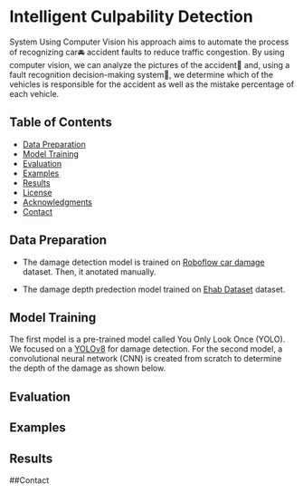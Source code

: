 # Intelligent Culpability Detection
System Using Computer Vision
his approach aims to automate the process of recognizing car🚘
accident faults to reduce traffic congestion. By using computer vision, we can analyze the
pictures of the accident🎑 and, using a fault recognition decision-making system🧠, we determine
which of the vehicles is responsible for the accident as well as the mistake percentage of
each vehicle.

## Table of Contents

- [Data Preparation](#data-preparation)
- [Model Training](#model-training)
- [Evaluation](#evaluation)
- [Examples](#examples)
- [Results](#results)
- [License](#license)
- [Acknowledgments](#acknowledgments)
- [Contact](#contact)


## Data Preparation

- The damage detection model is trained on [Roboflow car damage]([https://example.com/paper.pdf](https://app.roboflow.com/khadijah-baouthman-tvhkx/culpability-detection-system/2)https://app.roboflow.com/khadijah-baouthman-tvhkx/culpability-detection-system/2) dataset. Then, it anotated manually.
  
- The damage depth predection model trained on [Ehab Dataset]([https://www.kaggle.com/datasets/infernape/fast-furious-and-insured]) dataset.


## Model Training
The first model is a pre-trained model called You Only Look Once (YOLO). We focused on a [YOLOv8]([https://github.com/username/charting-library](https://github.com/ultralytics/ultralytics)) for damage detection. For the second model, a convolutional neural network (CNN) is created from scratch to determine the depth of the damage as shown below.



## Evaluation

## Examples

## Results

##Contact








